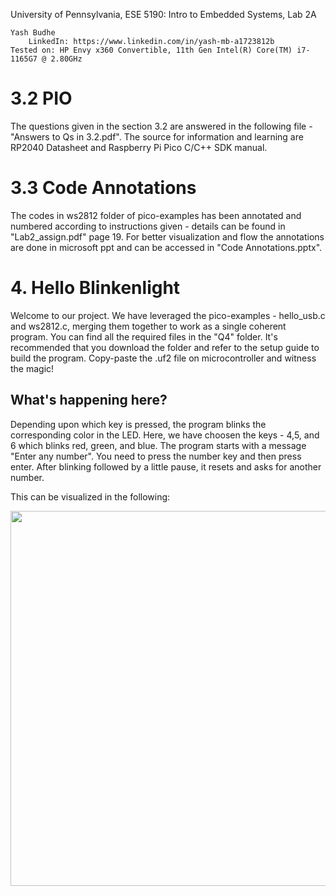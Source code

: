 University of Pennsylvania, ESE 5190: Intro to Embedded Systems, Lab 2A

    Yash Budhe
        LinkedIn: https://www.linkedin.com/in/yash-mb-a1723812b
    Tested on: HP Envy x360 Convertible, 11th Gen Intel(R) Core(TM) i7-1165G7 @ 2.80GHz 

# 3.2 PIO

The questions given in the section 3.2 are answered in the following file - "Answers to Qs in 3.2.pdf". The source for information and learning are RP2040 Datasheet and Raspberry Pi Pico C/C++ SDK manual.

# 3.3 Code Annotations

The codes in ws2812 folder of pico-examples has been annotated and numbered according to instructions given - details can be found in "Lab2_assign.pdf" page 19. For better visualization and flow the annotations are done in microsoft ppt and can be accessed in "Code Annotations.pptx".



# 4. Hello Blinkenlight

Welcome to our project. We have leveraged the pico-examples - hello_usb.c and ws2812.c, merging them together to work as a single coherent program. You can find all the required files in the "Q4" folder. It's recommended that you download the folder and refer to the setup guide to build the program. Copy-paste the .uf2 file on microcontroller and witness the magic!

## What's happening here?

Depending upon which key is pressed, the program blinks the corresponding color in the LED. Here, we have choosen the keys - 4,5, and 6 which blinks red, green, and blue. The program starts with a message "Enter any number". You need to press the number key and then press enter. After blinking followed by a little pause, it resets and asks for another number.

This can be visualized in the following:

<img src = "Other files/Lab2-Q4.gif" width="600" height="600"/>

